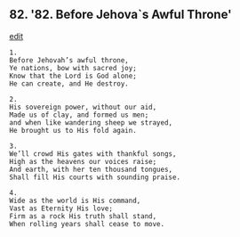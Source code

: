 
## 82.  '82. Before Jehova\`s Awful Throne'
[edit](https://docs.google.com/document/d/1IJCDEBHqGHs_OUyb4vFgZSXp435nog3n/edit?mode=html)






    1.
    Before Jehovah’s awful throne,
    Ye nations, bow with sacred joy;
    Know that the Lord is God alone;
    He can create, and He destroy.

    2.
    His sovereign power, without our aid,
    Made us of clay, and formed us men;
    and when like wandering sheep we strayed,
    He brought us to His fold again.

    3.
    We’ll crowd His gates with thankful songs,
    High as the heavens our voices raise;
    And earth, with her ten thousand tongues,
    Shall fill His courts with sounding praise.

    4.
    Wide as the world is His command,
    Vast as Eternity His love;
    Firm as a rock His truth shall stand,
    When rolling years shall cease to move.
